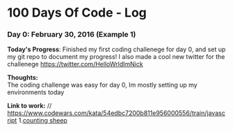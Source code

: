 # 100 Days Of Code - Log

### Day 0: February 30, 2016 (Example 1)


**Today's Progress**: Finished my first coding challenege for day 0, and set up my git repo to document my progress! I also made a cool new twitter for the challenege https://twitter.com/HelloWrldImNick

**Thoughts:**  
The coding challenge was easy for day 0, Im mostly setting up my environments today

**Link to work:** 
// https://www.codewars.com/kata/54edbc7200b811e956000556/train/javascript
1.[counting sheep](countingsheep.js)
